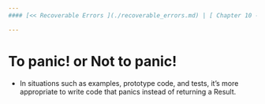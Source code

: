 ```yaml
---
#### [<< Recoverable Errors ](./recoverable_errors.md) | [ Chapter 10 - iNTRODUCTION >>](../chapter_10/introduction.md)

---
```


# To panic! or Not to panic!
* In situations such as examples, prototype code, and tests, it’s more appropriate to write code that panics instead of returning a Result. 
